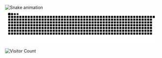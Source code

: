 




![Snake animation](https://github.com/TheHMBB/TheHMBB/blob/Snake/github-contribution-grid-snake.svg)
![GitHub Snake Dark](https://github.com/TheHMBB/TheHMBB/blob/Snake/github-contribution-grid-snake-dark.svg)


![Visitor Count](https://komarev.com/ghpvc/?username=TheHMBB&style=flat-square&color=blue)

